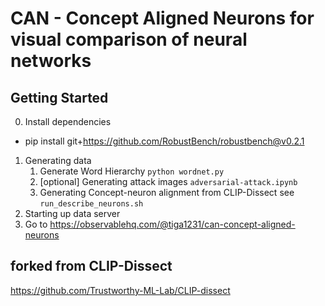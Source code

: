 # CAN - Concept Aligned Neurons for visual comparison of neural networks


## Getting Started
0. Install dependencies
- pip install git+https://github.com/RobustBench/robustbench@v0.2.1

1. Generating data
    1. Generate Word Hierarchy
    `python wordnet.py`
    2. [optional] Generating attack images 
    `adversarial-attack.ipynb`
    3. Generating Concept-neuron alignment from CLIP-Dissect
    see `run_describe_neurons.sh`
2. Starting up data server
3. Go to https://observablehq.com/@tiga1231/can-concept-aligned-neurons



## forked from CLIP-Dissect
https://github.com/Trustworthy-ML-Lab/CLIP-dissect

